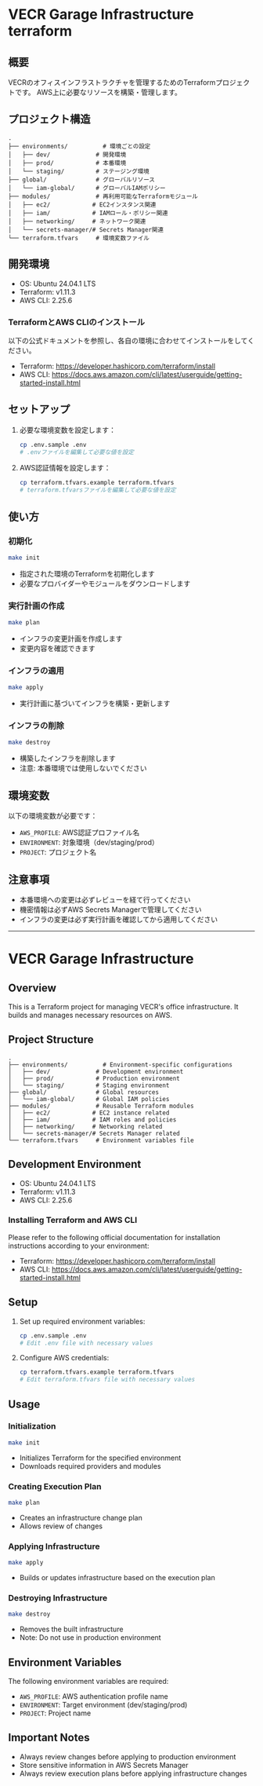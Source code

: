 # VECR Garage Infrastructure terraform

## 概要

VECRのオフィスインフラストラクチャを管理するためのTerraformプロジェクトです。
AWS上に必要なリソースを構築・管理します。

## プロジェクト構造

```
.
├── environments/          # 環境ごとの設定
│   ├── dev/             # 開発環境
│   ├── prod/            # 本番環境
│   └── staging/         # ステージング環境
├── global/              # グローバルリソース
│   └── iam-global/      # グローバルIAMポリシー
├── modules/             # 再利用可能なTerraformモジュール
│   ├── ec2/            # EC2インスタンス関連
│   ├── iam/            # IAMロール・ポリシー関連
│   ├── networking/     # ネットワーク関連
│   └── secrets-manager/# Secrets Manager関連
└── terraform.tfvars     # 環境変数ファイル
```

## 開発環境

- OS: Ubuntu 24.04.1 LTS
- Terraform: v1.11.3
- AWS CLI: 2.25.6

### TerraformとAWS CLIのインストール

以下の公式ドキュメントを参照し、各自の環境に合わせてインストールをしてください。

- Terraform: https://developer.hashicorp.com/terraform/install
- AWS CLI: https://docs.aws.amazon.com/cli/latest/userguide/getting-started-install.html

## セットアップ

1. 必要な環境変数を設定します：
   ```bash
   cp .env.sample .env
   # .envファイルを編集して必要な値を設定
   ```

2. AWS認証情報を設定します：
   ```bash
   cp terraform.tfvars.example terraform.tfvars
   # terraform.tfvarsファイルを編集して必要な値を設定
   ```

## 使い方

### 初期化

```bash
make init
```
- 指定された環境のTerraformを初期化します
- 必要なプロバイダーやモジュールをダウンロードします

### 実行計画の作成

```bash
make plan
```
- インフラの変更計画を作成します
- 変更内容を確認できます

### インフラの適用

```bash
make apply
```
- 実行計画に基づいてインフラを構築・更新します

### インフラの削除

```bash
make destroy
```
- 構築したインフラを削除します
- 注意: 本番環境では使用しないでください

## 環境変数

以下の環境変数が必要です：
- `AWS_PROFILE`: AWS認証プロファイル名
- `ENVIRONMENT`: 対象環境（dev/staging/prod）
- `PROJECT`: プロジェクト名

## 注意事項

- 本番環境への変更は必ずレビューを経て行ってください
- 機密情報は必ずAWS Secrets Managerで管理してください
- インフラの変更は必ず実行計画を確認してから適用してください

_____

# VECR Garage Infrastructure

## Overview
This is a Terraform project for managing VECR's office infrastructure.
It builds and manages necessary resources on AWS.

## Project Structure
```
.
├── environments/          # Environment-specific configurations
│   ├── dev/             # Development environment
│   ├── prod/            # Production environment
│   └── staging/         # Staging environment
├── global/              # Global resources
│   └── iam-global/      # Global IAM policies
├── modules/             # Reusable Terraform modules
│   ├── ec2/            # EC2 instance related
│   ├── iam/            # IAM roles and policies
│   ├── networking/     # Networking related
│   └── secrets-manager/# Secrets Manager related
└── terraform.tfvars     # Environment variables file
```

## Development Environment

- OS: Ubuntu 24.04.1 LTS
- Terraform: v1.11.3
- AWS CLI: 2.25.6

### Installing Terraform and AWS CLI

Please refer to the following official documentation for installation instructions according to your environment:

- Terraform: https://developer.hashicorp.com/terraform/install
- AWS CLI: https://docs.aws.amazon.com/cli/latest/userguide/getting-started-install.html

## Setup

1. Set up required environment variables:
   ```bash
   cp .env.sample .env
   # Edit .env file with necessary values
   ```

2. Configure AWS credentials:
   ```bash
   cp terraform.tfvars.example terraform.tfvars
   # Edit terraform.tfvars file with necessary values
   ```

## Usage

### Initialization

```bash
make init
```
- Initializes Terraform for the specified environment
- Downloads required providers and modules

### Creating Execution Plan

```bash
make plan
```
- Creates an infrastructure change plan
- Allows review of changes

### Applying Infrastructure

```bash
make apply
```
- Builds or updates infrastructure based on the execution plan

### Destroying Infrastructure

```bash
make destroy
```
- Removes the built infrastructure
- Note: Do not use in production environment

## Environment Variables

The following environment variables are required:
- `AWS_PROFILE`: AWS authentication profile name
- `ENVIRONMENT`: Target environment (dev/staging/prod)
- `PROJECT`: Project name

## Important Notes

- Always review changes before applying to production environment
- Store sensitive information in AWS Secrets Manager
- Always review execution plans before applying infrastructure changes